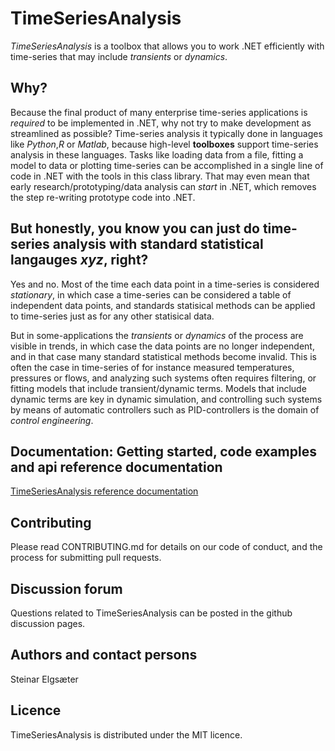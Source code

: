 # TimeSeriesAnalysis
*TimeSeriesAnalysis* is a toolbox that allows you to work .NET efficiently with time-series that may include *transients* or *dynamics*.

## Why?
Because the final product of many enterprise time-series applications is *required* to be implemented in .NET, why not try to make development as streamlined as possible?
Time-series analysis it typically done in languages like *Python*,*R* or *Matlab*, because high-level **toolboxes** support time-series analysis in these languages.
Tasks like loading data from a file, fitting a model to data or plotting time-series can be accomplished in a single line of code in .NET with the tools in this class library.
That may even mean that early research/prototyping/data analysis can *start* in .NET, which removes the step re-writing prototype code into .NET.  

## But honestly, you know you can just do time-series analysis with standard statistical langauges *xyz*, right? 

Yes and no. Most of the time each data point in a time-series is considered *stationary*, in which case a time-series can be considered a table of independent data points, and standards statisical methods can be applied to time-series just as for any other statisical data. 

But in some-applications the *transients* or *dynamics* of the process are visible in trends, in which case the data points are no longer independent, and in that case many standard statistical methods become invalid. This is often the case in time-series of for instance measured temperatures, pressures or flows, and analyzing such systems often requires filtering, or fitting models that include transient/dynamic terms. Models that include dynamic terms are key in dynamic simulation, and controlling such systems by means of automatic controllers such as PID-controllers is the domain of *control engineering*. 

## Documentation: Getting started, code examples and api reference documentation

<a href="https://equinor.github.io/TimeSeriesAnalysis">TimeSeriesAnalysis reference documentation</a>

## Contributing
Please read CONTRIBUTING.md for details on our code of conduct, and the process for submitting pull requests. 

## Discussion forum
Questions related to TimeSeriesAnalysis can be posted in the github discussion pages.

## Authors and contact persons
Steinar Elgsæter

## Licence
TimeSeriesAnalysis is distributed under the MIT licence.
